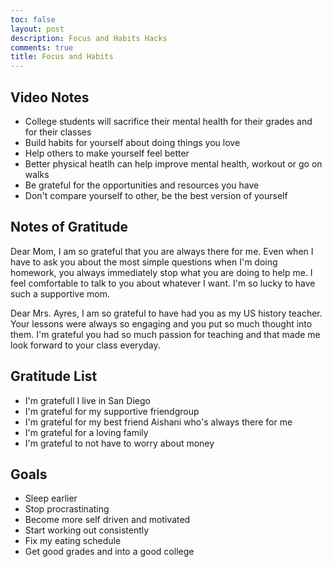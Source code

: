 ```yaml
---
toc: false
layout: post
description: Focus and Habits Hacks
comments: true
title: Focus and Habits
---
```


## Video Notes
- College students will sacrifice their mental health for their grades and for their classes
- Build habits for yourself about doing things you love
- Help others to make yourself feel better
- Better physical heatlh can help improve mental health, workout or go on walks
- Be grateful for the opportunities and resources you have
- Don't compare yourself to other, be the best version of yourself

## Notes of Gratitude
Dear Mom, I am so grateful that you are always there for me. Even when I have to ask you about the most simple questions when I'm doing homework, you always immediately stop what you are doing to help me. I feel comfortable to talk to you about whatever I want. I'm so lucky to have such a supportive mom.

Dear Mrs. Ayres, I am so grateful to have had you as my US history teacher. Your lessons were always so engaging and you put so much thought into them. I'm grateful you had so much passion for teaching and that made me look forward to your class everyday. 

## Gratitude List
- I'm gratefull I live in San Diego
- I'm grateful for my supportive friendgroup
- I'm grateful for my best friend Aishani who's always there for me
- I'm grateful for a loving family
- I'm grateful to not have to worry about money

## Goals
- Sleep earlier
- Stop procrastinating
- Become more self driven and motivated
- Start working out consistently
- Fix my eating schedule
- Get good grades and into a good college
